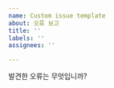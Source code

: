```yaml
---
name: Custom issue template
about: 오류 보고
title: ''
labels: ''
assignees: ''

---
```


발견한 오류는 무엇입니까?
